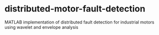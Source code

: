 # distributed-motor-fault-detection
MATLAB implementation of distributed fault detection for industrial motors using wavelet and envelope analysis
